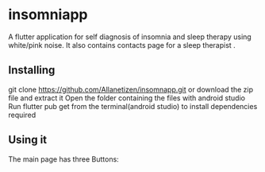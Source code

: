 # insomniapp

A flutter application for self diagnosis of insomnia and sleep therapy using white/pink noise.
It also contains contacts page for a sleep therapist .


## Installing
git clone https://github.com/Allanetizen/insomnapp.git or
download the zip file and extract it
Open the folder containing the files with android studio
Run flutter pub get from the terminal(android studio) to install dependencies required
## Using it
The main page has three Buttons:


